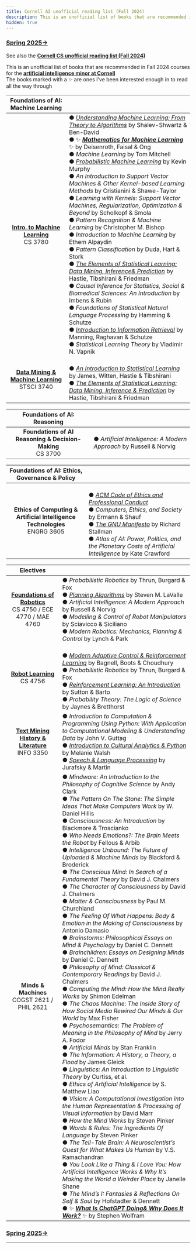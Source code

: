 ```yaml
---
title: Cornell AI unofficial reading list (Fall 2024)
description: This is an unofficial list of books that are recommended in Fall 2024 courses for the artificial intelligence minor at Cornell
hidden: true
---
```


### [Spring 2025→](https://dantasfiles.com/2025/01/22/cornell-ai-sp25.html)
 
See also the **[Cornell CS unofficial reading list (Fall 2024)](https://dantasfiles.com/2024/08/27/cornell-cs-fa24.html)**

This is an unofficial list of books that are recommended in Fall 2024 courses for the **[artificial intelligence minor at Cornell](https://prod.cis.cornell.edu/undergraduate-opportunities/minors/artificial-intelligence/ai-minor-requirements)**\
The books marked with a ✨ are ones I’ve been interested enough in to read all the way through

| Foundations of AI: Machine Learning | |
| :---: | --- |
| **[Intro. to Machine Learning](https://www.cs.cornell.edu/courses/cs3780/2024fa/)** <br> CS 3780 | ● _[Understanding Machine Learning: From Theory to Algorithms](https://www.cs.huji.ac.il/~shais/UnderstandingMachineLearning/)_ by Shalev-Shwartz & Ben-David <br> ● ✨ ***[Mathematics for Machine Learning](https://mml-book.github.io/)*** ✨ by Deisenroth, Faisal & Ong <br> ● _Machine Learning_ by Tom Mitchell <br> ● _[Probabilistic Machine Learning](https://probml.github.io/pml-book/)_ by Kevin Murphy <br> ● _An Introduction to Support Vector Machines & Other Kernel-based Learning Methods_ by Cristianini & Shawe-Taylor <br> ● _Learning with Kernels: Support Vector Machines, Regularization, Optimization & Beyond_ by Scholkopf & Smola <br> ● _Pattern Recognition & Machine Learning_ by Christopher M. Bishop <br> ● _Introduction to Machine Learning_ by Ethem Alpaydin <br> ● _Pattern Classification_ by Duda, Hart & Stork <br> ● _[The Elements of Statistical Learning: Data Mining, Inference& Prediction](https://hastie.su.domains/ElemStatLearn/)_ by Hastie, Tibshirani & Friedman <br> ● _Causal Inference for Statistics, Social & Biomedical Sciences: An Introduction_ by Imbens & Rubin <br> ● _Foundations of Statistical Natural Language Processing_ by Hamming & Schutze <br> ● _[Introduction to Information Retrieval](https://nlp.stanford.edu/IR-book/)_ by Manning, Raghavan & Schutze <br> ● _Statistical Learning Theory_ by Vladimir N. Vapnik |
| **[Data Mining & Machine Learning](https://nayelbettache.github.io/STSCI3740.html)** <br> STSCI 3740 | <br> ● _[An Introduction to Statistical Learning](https://www.statlearning.com/)_ by James, Witten, Hastie & Tibshirani <br> ● _[The Elements of Statistical Learning: Data Mining, Inference & Prediction](https://hastie.su.domains/ElemStatLearn/)_ by Hastie, Tibshirani & Friedman |

| Foundations of AI: Reasoning | |
| :---: | --- |
| **Foundations of AI Reasoning & Decision-Making** <br> CS 3700 | ● _Artificial Intelligence: A Modern Approach_ by Russell & Norvig |

| Foundations of AI: Ethics, Governance & Policy | |
| :---: | --- |
| **Ethics of Computing & Artificial Intelligence Technologies** <br> ENGRG 3605 | <br> ● _[ACM Code of Ethics and Professional Conduct](https://www.acm.org/code-of-ethics)_ <br> ● _Computers, Ethics, and Society_ by Ermann & Shauf <br> ● _[The GNU Manifesto](https://www.gnu.org/gnu/manifesto.en.html)_ by Richard Stallman <br> ●  _Atlas of AI: Power, Politics, and the Planetary Costs of Artificial Intelligence_ by Kate Crawford |

| Electives | |
| :---: | --- |
| **[Foundations of Robotics](https://www.cs.cornell.edu/courses/cs5750/2024fa/)** <br> CS 4750 / ECE 4770 / MAE 4760 | ● _Probabilistic Robotics_ by Thrun, Burgard & Fox <br> ● _[Planning Algorithms](https://lavalle.pl/planning/)_ by Steven M. LaValle <br> ● _Artificial Intelligence: A Modern Approach_ by Russell & Norvig <br> ● _Modelling & Control of Robot Manipulators_ by Sciavicco & Siciliano <br> ● _Modern Robotics: Mechanics, Planning & Control_ by Lynch & Park |
| **[Robot Learning](https://www.cs.cornell.edu/courses/cs4756/2024fa/)** <br> CS 4756 | <br> ● _[Modern Adaptive Control & Reinforcement Learning](https://macrl-book.github.io/)_ by Bagnell, Boots & Choudhury <br> ● _Probabilistic Robotics_ by Thrun, Burgard & Fox <br> ● _[Reinforcement Learning: An Introduction](http://incompleteideas.net/book/the-book-2nd.html)_ by Sutton & Barto <br> ● _Probability Theory: The Logic of Science_ by Jaynes & Bretthorst |
| **[Text Mining History & Literature](https://github.com/wilkens-teaching/info3350-f24)** <br> INFO 3350 | ●  _Introduction to Computation & Programming Using Python: With Application to Computational Modeling & Understanding Data_ by John V. Guttag <br> ● _[Introduction to Cultural Analytics & Python](https://melaniewalsh.github.io/Intro-Cultural-Analytics/)_ by Melanie Walsh <br> ● _[Speech & Language Processing](https://web.stanford.edu/~jurafsky/slp3/)_ by Jurafsky & Martin |
| **Minds & Machines** <br> COGST 2621 / PHIL 2621 | ● _Mindware: An Introduction to the Philosophy of Cognitive Science_ by Andy Clark <br> ● _The Pattern On The Stone: The Simple Ideas That Make Computers Work_ by W. Daniel Hillis <br> ● _Consciousness: An Introduction_ by Blackmore & Troscianko <br> ● _Who Needs Emotions?: The Brain Meets the Robot_ by Fellous & Arbib <br> ● _Intelligence Unbound: The Future of Uploaded & Machine Minds_ by Blackford & Broderick <br> ● _The Conscious Mind: In Search of a Fundamental Theory_ by David J. Chalmers <br> ● _The Character of Consciousness_ by David J. Chalmers <br> ● _Matter & Consciousness_ by Paul M. Churchland <br> ● _The Feeling Of What Happens: Body & Emotion in the Making of Consciousness_ by Antonio Damasio <br> ● _Brainstorms: Philosophical Essays on Mind & Psychology_ by Daniel C. Dennett <br> ●  _Brainchildren: Essays on Designing Minds_ by Daniel C. Dennett <br> ● _Philosophy of Mind: Classical & Contemporary Readings_ by David J. Chalmers <br> ● _Computing the Mind: How the Mind Really Works_ by Shimon Edelman <br> ● _The Chaos Machine: The Inside Story of How Social Media Rewired Our Minds & Our World_ by Max Fisher <br> ● _Psychosemantics: The Problem of Meaning in the Philosophy of Mind_ by Jerry A. Fodor <br> ● _Artificial Minds_ by Stan Franklin <br> ● _The Information: A History, a Theory, a Flood_ by James Gleick <br> ● _Linguistics: An Introduction to Linguistic Theory_ by Curtiss, et al. <br> ● _Ethics of Artificial Intelligence_ by S. Matthew Liao <br> ● _Vision: A Computational Investigation into the Human Representation & Processing of Visual Information_ by David Marr <br> ● _How the Mind Works_ by Steven Pinker <br> ● _Words & Rules: The Ingredients Of Language_ by Steven Pinker <br> ●  _The Tell-Tale Brain: A Neuroscientist’s Quest for What Makes Us Human_ by V.S. Ramachandran <br> ● _You Look Like a Thing & I Love You: How Artificial Intelligence Works & Why It’s Making the World a Weirder Place_ by Janelle Shane <br> ● _The Mind’s I: Fantasies & Reflections On Self & Soul_ by Hofstadter & Dennett <br> ● ✨ ***[What Is ChatGPT Doing& Why Does It Work?](https://writings.stephenwolfram.com/2023/02/what-is-chatgpt-doing-and-why-does-it-work/)*** ✨ by Stephen Wolfram |

### [Spring 2025→](https://dantasfiles.com/2025/01/22/cornell-ai-sp25.html)

* * *
